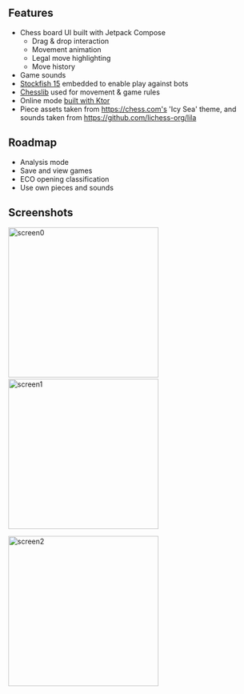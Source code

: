 ## Features

- Chess board UI built with Jetpack Compose
  - Drag & drop interaction
  - Movement animation
  - Legal move highlighting
  - Move history
- Game sounds
- [Stockfish 15](https://stockfishchess.org/) embedded to enable play against bots
- [Chesslib](https://github.com/bhlangonijr/chesslib) used for movement & game rules
- Online mode [built with Ktor](https://github.com/jlmcdonnell/chess-server)
- Piece assets taken from https://chess.com's 'Icy Sea' theme, and sounds taken from https://github.com/lichess-org/lila

## Roadmap

- Analysis mode
- Save and view games
- ECO opening classification
- Use own pieces and sounds

## Screenshots

<img width="300" alt="screen0" src="https://user-images.githubusercontent.com/2794581/229905213-1d36efeb-8aea-4628-b189-a849b4758ab7.png">&nbsp;&nbsp;<img width="300" alt="screen1" src="https://user-images.githubusercontent.com/2794581/229905229-38d40c7e-7e4d-40f5-a4ce-8d824ee4dff3.png">

<img width="300" alt="screen2" src="https://user-images.githubusercontent.com/2794581/229905240-a93800e8-e8b7-4296-808f-e4acf0c97320.png">
